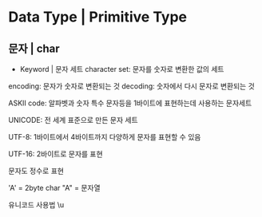 # Data Type | Primitive Type

## 문자 | char
* Keyword | 문자 세트
character set: 문자를 숫자로 변환한 값의 세트

encoding: 문자가 숫자로 변환되는 것
decoding: 숫자에서 다시 문자로 변환되는 것

ASKII code: 알파벳과 숫자 특수 문자등을 1바이트에 표현하는데 사용하는 문자세트

UNICODE: 전 세계 표준으로 만든 문자 세트

UTF-8: 1바이트에서 4바이트까지 다양하게 문자를 표현할 수 있음

UTF-16: 2바이트로 문자를 표현

문자도 정수로 표현

'A' = 2byte char
"A" = 문자열

유니코드 사용법 \u